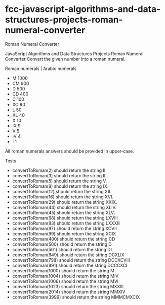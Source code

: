 # fcc-javascript-algorithms-and-data-structures-projects-roman-numeral-converter

Roman Numeral Converter

JavaScript Algorithms and Data Structures Projects
Roman Numeral Converter
Convert the given number into a roman numeral.

Roman numerals |	Arabic numerals
- M	1000
- CM	900
- D	500
- CD	400
- C	100
- XC	90
- L	50
- XL	40
- X	10
- IX	9
- V	5
- IV	4
- I	1

All roman numerals answers should be provided in upper-case.

Tests

- convertToRoman(2) should return the string II.
- convertToRoman(3) should return the string III.
- convertToRoman(5) should return the string V.
- convertToRoman(9) should return the string IX.
- convertToRoman(12) should return the string XII.
- convertToRoman(16) should return the string XVI.
- convertToRoman(29) should return the string XXIX.
- convertToRoman(44) should return the string XLIV.
- convertToRoman(45) should return the string XLV.
- convertToRoman(68) should return the string LXVIII
- convertToRoman(83) should return the string LXXXIII
- convertToRoman(97) should return the string XCVII
- convertToRoman(99) should return the string XCIX
- convertToRoman(400) should return the string CD
- convertToRoman(500) should return the string D
- convertToRoman(501) should return the string DI
- convertToRoman(649) should return the string DCXLIX
- convertToRoman(798) should return the string DCCXCVIII
- convertToRoman(891) should return the string DCCCXCI
- convertToRoman(1000) should return the string M
- convertToRoman(1004) should return the string MIV
- convertToRoman(1006) should return the string MVI
- convertToRoman(1023) should return the string MXXIII
- convertToRoman(2014) should return the string MMXIV
- convertToRoman(3999) should return the string MMMCMXCIX
